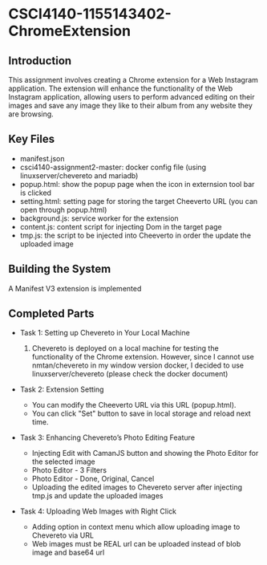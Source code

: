 # CSCI4140-1155143402-ChromeExtension

## Introduction
This assignment involves creating a Chrome extension for a Web Instagram application. The extension will enhance the functionality of the Web Instagram application, allowing users to perform advanced editing on their images and save any image they like to their album from any website they are browsing.

## Key Files
- manifest.json
- csci4140-assignment2-master: docker config file (using linuxserver/chevereto and mariadb)
- popup.html: show the popup page when the icon in externsion tool bar is clicked
- setting.html: setting page for storing the target Cheeverto URL (you can open through popup.html)
- background.js: service worker for the extension
- content.js: content script for injecting Dom in the target page
- tmp.js: the script to be injected into Cheeverto in order the update the uploaded image

## Building the System
A Manifest V3 extension is implemented

## Completed Parts
- Task 1:  Setting up Chevereto in Your Local Machine
    1.  Chevereto is deployed on a local machine for testing the functionality of the Chrome extension. However, since I cannot use nmtan/chevereto in my window version docker, I decided to use linuxserver/chevereto (please check the docker document)

- Task 2: Extension Setting
  - You can modify the Cheeverto URL via this URL (popup.html). 
  - You can click "Set" button to save in local storage and reload next time.

- Task 3: Enhancing Chevereto’s Photo Editing Feature
  - Injecting Edit with CamanJS button and showing the Photo Editor for the selected image
  - Photo Editor - 3 Filters
  - Photo Editor - Done, Original, Cancel
  - Uploading the edited images to Chevereto server after injecting tmp.js and update the uploaded images

- Task 4: Uploading Web Images with Right Click
  - Adding option in context menu which allow uploading image to Chevereto via URL 
  - Web images must be REAL url can be uploaded instead of blob image and base64 url
